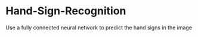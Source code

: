 # Hand-Sign-Recognition
Use a fully connected neural network to predict the hand signs in the image
